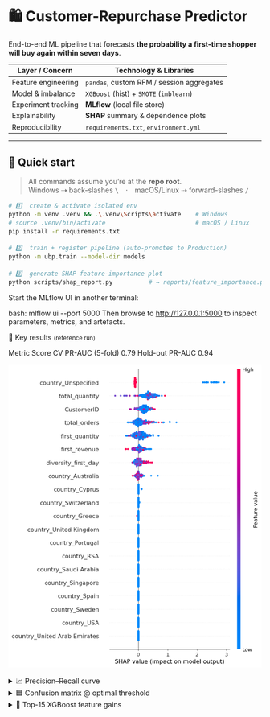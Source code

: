 # 🛍️  Customer-Repurchase Predictor

End-to-end ML pipeline that forecasts **the probability a first-time shopper will buy again within seven days**.

| Layer / Concern     | Technology & Libraries                       |
|---------------------|----------------------------------------------|
| Feature engineering | `pandas`, custom RFM / session aggregates    |
| Model & imbalance   | `XGBoost` (hist) + `SMOTE` (`imblearn`)      |
| Experiment tracking | **MLflow** (local file store)                |
| Explainability      | **SHAP** summary & dependence plots          |
| Reproducibility     | `requirements.txt`, `environment.yml`        |

---

## 🚀 Quick start

> All commands assume you’re at the **repo root**.  
> Windows ⇢ back-slashes `\` · macOS/Linux ⇢ forward-slashes `/`

```bash
# 1️⃣  create & activate isolated env
python -m venv .venv && .\.venv\Scripts\activate    # Windows
# source .venv/bin/activate                         # macOS / Linux
pip install -r requirements.txt

# 2️⃣  train + register pipeline (auto-promotes to Production)
python -m ubp.train --model-dir models

# 3️⃣  generate SHAP feature-importance plot
python scripts/shap_report.py          # → reports/feature_importance.png
```

Start the MLflow UI in another terminal:

bash: mlflow ui --port 5000
Then browse to http://127.0.0.1:5000 to inspect parameters, metrics, and artefacts.

🎯 Key results <small>(reference run)</small>

Metric	Score
CV PR-AUC (5-fold)	0.79
Hold-out PR-AUC	0.94

![SHAP summary – top features](reports/feature_importance.png)

<details>
<summary>📈 Precision–Recall curve</summary>

![PR curve (AUC ≈ 0.65)](reports/pr_curve.png)

</details>

<details>
<summary>🟦 Confusion matrix @ optimal threshold</summary>

![Confusion matrix](reports/confusion_matrix.png)

</details>

<details>
<summary>🏅 Top-15 XGBoost feature gains</summary>

![Feature gain bar chart](reports/feature_gain.png)

total_orders and diversity_first_day dominate predictive power.
SMOTE improved recall @ 0.6 precision by 9 pp.

```text
🗂️ Project layout
.
├─ data/                 raw & sample CSVs (git-ignored)
├─ mlruns/               MLflow runs & registry
├─ models/               local fallback pickle
├─ notebooks/            exploratory notebooks
├─ reports/              SHAP + screenshots
│   ├─ feature_importance.png
│   └─ pr_curve.png
├─ scripts/
│   └─ shap_report.py    SHAP summary PNG generator
└─ src/
    └─ ubp/
        ├─ data.py       load_dataset()
        ├─ features.py   build_feature_table()
        ├─ pipeline.py   helpers
        ├─ train.py      executed via `python -m ubp.train`
        └─ __init__.py

📜 Licence & credits
Released under the MIT Licence.
Dataset: UCI Online Retail II.
Project by Vincent Nguyen — connect on LinkedIn [www.linkedin.com/in/vincentnguyenvn].
```